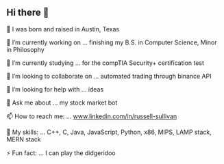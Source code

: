 ## Hi there 👋

👶 I was born and raised in Austin, Texas

🔭 I’m currently working on ... finishing my B.S. in Computer Science, Minor in Philosophy

🌱 I’m currently studying ... for the compTIA Security+ certification test

👯 I’m looking to collaborate on ... automated trading through binance API

🤔 I’m looking for help with ... ideas

💬 Ask me about ... my stock market bot

📫 How to reach me: ... www.linkedin.com/in/russell-sullivan

🍳 My skills: ... C++, C, Java, JavaScript, Python, x86, MIPS, LAMP stack, MERN stack

⚡ Fun fact: ... I can play the didgeridoo 



